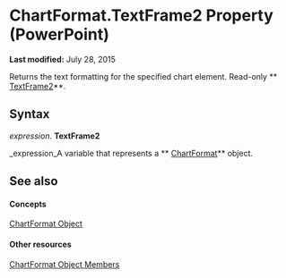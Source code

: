
# ChartFormat.TextFrame2 Property (PowerPoint)

 **Last modified:** July 28, 2015

Returns the text formatting for the specified chart element. Read-only  ** [TextFrame2](ae017598-8330-4673-db1a-53b284acb709.md)**.

## Syntax

 _expression_. **TextFrame2**

 _expression_A variable that represents a  ** [ChartFormat](bba095c6-2abf-eb14-10d4-35686c06941c.md)** object.


## See also


#### Concepts


 [ChartFormat Object](bba095c6-2abf-eb14-10d4-35686c06941c.md)
#### Other resources


 [ChartFormat Object Members](930791b5-f1e0-9933-9fa0-392c68222dee.md)
